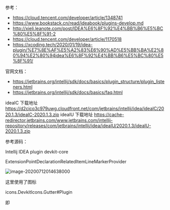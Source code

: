 参考：
- https://cloud.tencent.com/developer/article/1348741
- https://www.bookstack.cn/read/ideabook/plugins-develop.md
- http://xieli.leanote.com/post/IDEA%E6%8F%92%E4%BB%B6%E5%BC%80%E5%8F%91-2
- https://cloud.tencent.com/developer/article/1170518
- https://xcoding.tech/2020/01/19/idea-plugin/%E7%8E%AF%E5%A2%83%E6%90%AD%E5%BB%BA%E2%80%94%E2%80%94idea%E6%8F%92%E4%BB%B6%E5%BC%80%E5%8F%91/

官网文档：
- https://jetbrains.org/intellij/sdk/docs/basics/plugin_structure/plugin_listeners.html
- https://jetbrains.org/intellij/sdk/docs/basics/faq.html

ideaIC 下载地址
https://d2cico3c979uwg.cloudfront.net/com/jetbrains/intellij/idea/ideaIC/2020.1.3/ideaIC-2020.1.3.zip
ideaIU 下载地址
https://cache-redirector.jetbrains.com/www.jetbrains.com/intellij-repository/releases/com/jetbrains/intellij/idea/ideaIU/2020.1.3/ideaIU-2020.1.3.zip





参考源码：

Intellij IDEA plugin devkit-core

ExtensionPointDeclarationRelatedItemLineMarkerProvider

![image-20200712014638000](readme.assets\image-20200712014638000.png)

这里使用了图标

icons.DevkitIcons.Gutter#Plugin

即